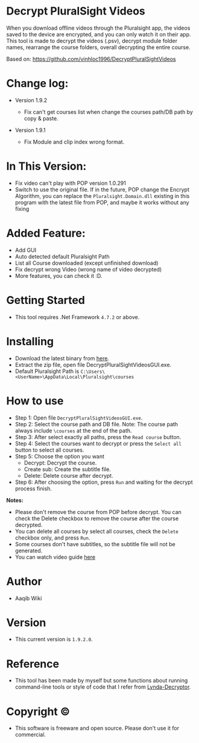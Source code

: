 # Decrypt PluralSight Videos
When you download offline videos through the Pluralsight app, the videos saved to the device are encrypted, and you can only watch it on their app.
This tool is made to decrypt the videos (.psv), decrypt module folder names, rearrange the course folders, overall decrypting the entire course.

Based on: https://github.com/vinhloc1996/DecryptPluralSightVideos

# Change log:
* Version 1.9.2
    + Fix can't get courses list when change the courses path/DB path by copy & paste.

* Version 1.9.1
    + Fix Module and clip index wrong format.

# In This Version:
+ Fix video can't play with POP version 1.0.291
+ Switch to use the original file. If in the future, POP change the Encrypt Algorithm, you can replace the `Pluralsight.Domain.dll` existing in this program with the latest file from POP, and maybe it works without any fixing

# Added Feature:
+ Add GUI
+ Auto detected default Pluralsight Path
+ List all Course downloaded (except unfinished download)
+ Fix decrypt wrong Video (wrong name of video decrypted)
+ More features, you can check it :D.

# Getting Started
* This tool requires .Net Framework `4.7.2` or above.

# Installing
* Download the latest binary from [here](https://github.com/dhorseman1710/Decrypt-PluralSight-GUI/archive/refs/heads/main.zip).
* Extract the zip file, open file DecryptPluralSightVideosGUI.exe.
* Default Pluralsight Path is `C:\Users\<UserName>\AppData\Local\Pluralsight\courses`

# How to use
* Step 1: Open file `DecryptPluralSightVideosGUI.exe`.
* Step 2: Select the course path and DB file. Note: The course path always include `\courses` at the end of the path.
* Step 3: After select exactly all paths, press the `Read course` button.
* Step 4: Select the courses want to decrypt or press the `Select all` button to select all courses.
* Step 5: Choose the option you want
  - Decrypt: Decrypt the course.
  - Create sub: Create the subtitle file.
  - Delete: Delete course after decrypt.
* Step 6: After choosing the option, press `Run` and waiting for the decrypt process finish.

**Notes:**
   + Please don't remove the course from POP before decrypt. You can check the Delete checkbox to remove the course after the course decrypted.
   + You can delete all courses by select all courses, check the `Delete` checkbox only, and press `Run`.
   + Some courses don't have subtitles, so the subtitle file will not be generated.
   + You can watch video guide [here](https://youtu.be/mPytcMQY9Ck)

# Author
- Aaqib Wiki

# Version
- This current version is `1.9.2.0`.

# Reference
- This tool has been made by myself but some functions about running command-line tools or style of code that I refer from [Lynda-Decryptor](https://github.com/h4ck-rOOt/Lynda-Decryptor).

# Copyright ©
- This software is freeware and open source. Please don't use it for commercial.
